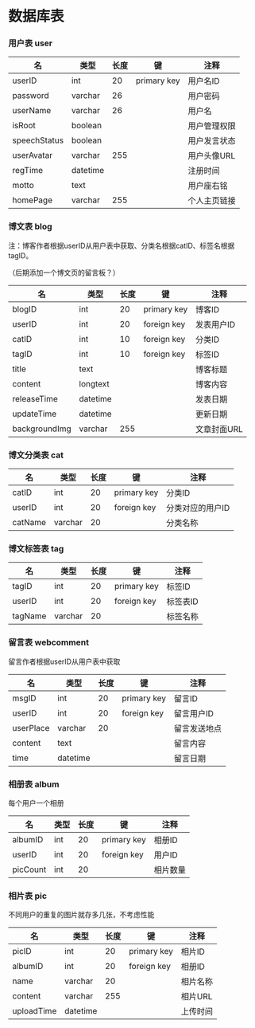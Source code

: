 # 数据库表  

### 用户表 user

| 名           | 类型     | 长度 | 键          | 注释         |
| ------------ | -------- | ---- | ----------- | ------------ |
| userID       | int      | 20   | primary key | 用户名ID     |
| password     | varchar  | 26   |             | 用户密码     |
| userName     | varchar  | 26   |             | 用户名       |
| isRoot       | boolean  |      |             | 用户管理权限 |
| speechStatus | boolean  |      |             | 用户发言状态 |
| userAvatar   | varchar  | 255  |             | 用户头像URL  |
| regTime      | datetime |      |             | 注册时间     |
| motto        | text     |      |             | 用户座右铭   |
| homePage     | varchar  | 255  |             | 个人主页链接 |

### 博文表 blog

注：博客作者根据userID从用户表中获取、分类名根据catID、标签名根据tagID。

（后期添加一个博文页的留言板？）

| 名            | 类型     | 长度 | 键          | 注释        |
| ------------- | -------- | ---- | ----------- | ----------- |
| blogID        | int      | 20   | primary key | 博客ID      |
| userID        | int      | 20   | foreign key | 发表用户ID  |
| catID         | int      | 10   | foreign key | 分类ID      |
| tagID         | int      | 10   | foreign key | 标签ID      |
| title         | text     |      |             | 博客标题    |
| content       | longtext |      |             | 博客内容    |
| releaseTime   | datetime |      |             | 发表日期    |
| updateTime    | datetime |      |             | 更新日期    |
| backgroundImg | varchar  | 255  |             | 文章封面URL |


### 博文分类表 cat

| 名      | 类型    | 长度 | 键          | 注释             |
| ------- | ------- | ---- | ----------- | ---------------- |
| catID   | int     | 20   | primary key | 分类ID           |
| userID  | int     | 20   | foreign key | 分类对应的用户ID |
| catName | varchar | 20   |             | 分类名称         |

### 博文标签表 tag

| 名      | 类型    | 长度 | 键          | 注释     |
| ------- | ------- | ---- | ----------- | -------- |
| tagID   | int     | 20   | primary key | 标签ID   |
| userID  | int     | 20   | foreign key | 标签表ID |
| tagName | varchar | 20   |             | 标签名称 |

### 留言表 webcomment

留言作者根据userID从用户表中获取

| 名        | 类型     | 长度 | 键          | 注释         |
| --------- | -------- | ---- | ----------- | ------------ |
| msgID     | int      | 20   | primary key | 留言ID       |
| userID    | int      | 20   | foreign key | 留言用户ID   |
| userPlace | varchar  | 20   |             | 留言发送地点 |
| content   | text     |      |             | 留言内容     |
| time      | datetime |      |             | 留言日期     |

### 相册表 album

每个用户一个相册

| 名       | 类型 | 长度 | 键          | 注释     |
| -------- | ---- | ---- | ----------- | -------- |
| albumID  | int  | 20   | primary key | 相册ID   |
| userID   | int  | 20   | foreign key | 用户ID   |
| picCount | int  | 20   |             | 相片数量 |

### 相片表 pic

不同用户的重复的图片就存多几张，不考虑性能

| 名         | 类型     | 长度 | 键          | 注释     |
| ---------- | -------- | ---- | ----------- | -------- |
| picID      | int      | 20   | primary key | 相片ID   |
| albumID    | int      | 20   | foreign key | 相册ID   |
| name       | varchar  | 20   |             | 相片名称 |
| content    | varchar  | 255  |             | 相片URL  |
| uploadTime | datetime |      |             | 上传时间 |

